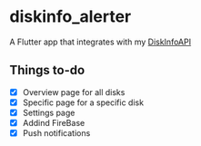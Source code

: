 # diskinfo_alerter

A Flutter app that integrates with my [DiskInfoAPI](https://github.com/BlueDragon709/DiskInfoAPI)

## Things to-do

- [x] Overview page for all disks
- [x] Specific page for a specific disk
- [x] Settings page
- [x] Addind FireBase
- [x] Push notifications  
